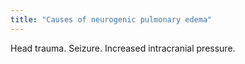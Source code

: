 ```yaml
---
title: "Causes of neurogenic pulmonary edema"
---
```

Head trauma. Seizure. Increased intracranial pressure.

